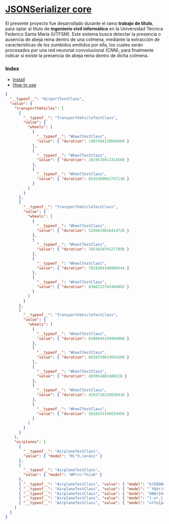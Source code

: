 # [JSONSerializer core](#indice)

El presente proyecto fue desarrollado durante el ramo **trabajo de titulo**, para optar al titulo de **ingenierío civil informático** en la Universidad Técnica
Federico Santa María (UTFSM). Este sistema busca detectar la presencia o ausencia de abeja reina dentro de una colmena, mediante la extracción de características
de los zumbidos emitidos por ella, los cuales serán procesados por una red neuronal convolucional (CNN), para finalmente indicar si existe la presencia de abeja
reina dentro de dicha colmena.

### <a id="index"></a>Index

- <a id="install"></a>[Install](#Install)
- <a id="use"></a> [How to use](#How-to-use)

```json
{
  "__typeof__": "AirportTestClass",
  "value": {
    "transportVehicles": [
      {
        "__typeof__": "TransportVehicleTestClass",
        "value": {
          "wheels": [
            {
              "__typeof__": "WheelTestClass",
              "value": { "duration": 1987494138609664 }
            },
            {
              "__typeof__": "WheelTestClass",
              "value": { "duration": 1819535013314560 }
            },
            {
              "__typeof__": "WheelTestClass",
              "value": { "duration": 6535380662747136 }
            }
          ]
        }
      },
      {
        "__typeof__": "TransportVehicleTestClass",
        "value": {
          "wheels": [
            {
              "__typeof__": "WheelTestClass",
              "value": { "duration": 5250420016414720 }
            },
            {
              "__typeof__": "WheelTestClass",
              "value": { "duration": 7651029791277056 }
            },
            {
              "__typeof__": "WheelTestClass",
              "value": { "duration": 7619204396089344 }
            },
            {
              "__typeof__": "WheelTestClass",
              "value": { "duration": 8366722742484992 }
            }
          ]
        }
      },
      {
        "__typeof__": "TransportVehicleTestClass",
        "value": {
          "wheels": [
            {
              "__typeof__": "WheelTestClass",
              "value": { "duration": 8390044339404800 }
            },
            {
              "__typeof__": "WheelTestClass",
              "value": { "duration": 6628758633054208 }
            },
            {
              "__typeof__": "WheelTestClass",
              "value": { "duration": 493054882480128 }
            },
            {
              "__typeof__": "WheelTestClass",
              "value": { "duration": 4292716229820416 }
            },
            {
              "__typeof__": "WheelTestClass",
              "value": { "duration": 5818243356819456 }
            }
          ]
        }
      }
    ],
    "airplanes": [
      {
        "__typeof__": "AirplaneTestClass",
        "value": { "model": "N\"X,(e+4zs" }
      },
      {
        "__typeof__": "AirplaneTestClass",
        "value": { "model": "WP)<\"fn]vK" }
      },
      { "__typeof__": "AirplaneTestClass", "value": { "model": "b)D9bWv_;m" } },
      { "__typeof__": "AirplaneTestClass", "value": { "model": "`YQ4r|v9N(" } },
      { "__typeof__": "AirplaneTestClass", "value": { "model": "XN9r}G4ZWv" } },
      { "__typeof__": "AirplaneTestClass", "value": { "model": "]-u*,}_Ggp" } },
      { "__typeof__": "AirplaneTestClass", "value": { "model": "uY7o{p=Xt&" } }
    ]
  }
}
```
